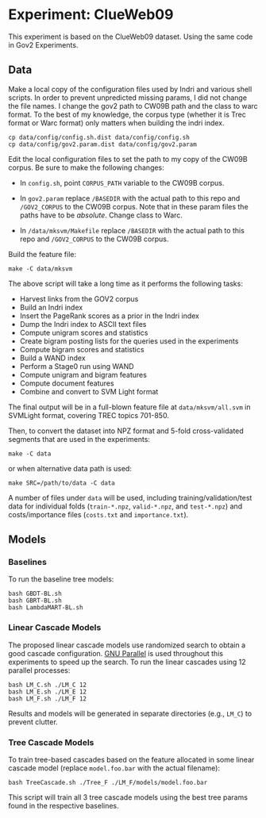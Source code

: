 # Experiment: ClueWeb09 #

This experiment is based on the ClueWeb09 dataset. Using the same code in Gov2 Experiments.

## Data ##

Make a local copy of the configuration files used by Indri and various shell
scripts. In order to prevent unpredicted missing params, I did not change the file names.
I change the gov2 path to CW09B path and the class to warc format. To the best of my knowledge,
the corpus type (whether it is Trec format or Warc format) only matters when building the indri index.

    cp data/config/config.sh.dist data/config/config.sh
    cp data/config/gov2.param.dist data/config/gov2.param

Edit the local configuration files to set the path to my copy of the CW09B
corpus.  Be sure to make the following changes:

*  In `config.sh`, point `CORPUS_PATH` variable to the CW09B corpus.

*  In `gov2.param` replace `/BASEDIR` with the actual path to this repo and
   `/GOV2_CORPUS` to the CW09B corpus.  Note that in these param files the paths
   have to be *absolute*. Change class to Warc.

*  In `/data/mksvm/Makefile` replace `/BASEDIR` with the actual path to this repo and
  `/GOV2_CORPUS` to the CW09B corpus.


Build the feature file:

    make -C data/mksvm

The above script will take a long time as it performs the following tasks:

* Harvest links from the GOV2 corpus
* Build an Indri index
* Insert the PageRank scores as a prior in the Indri index
* Dump the Indri index to ASCII text files
* Compute unigram scores and statistics
* Create bigram posting lists for the queries used in the experiments
* Compute bigram scores and statistics
* Build a WAND index
* Perform a Stage0 run using WAND
* Compute unigram and bigram features
* Compute document features
* Combine and convert to SVM Light format

The final output will be in a full-blown feature file at `data/mksvm/all.svm`
in SVMLight format, covering TREC topics 701-850.

Then, to convert the dataset into NPZ format and 5-fold cross-validated segments that
are used in the experiments:

    make -C data

or when alternative data path is used:

    make SRC=/path/to/data -C data

A number of files under `data` will be used, including training/validation/test
data for individual folds (`train-*.npz`, `valid-*.npz`, and `test-*.npz`) and
costs/importance files (`costs.txt` and `importance.txt`).


## Models ##

### Baselines ###
To run the baseline tree models:

    bash GBDT-BL.sh
    bash GBRT-BL.sh
    bash LambdaMART-BL.sh

### Linear Cascade Models ###
The proposed linear cascade models use randomized search to obtain a good cascade
configuration.  [GNU Parallel](https://www.gnu.org/software/parallel/) is used throughout
this experiments to speed up the search.  To run the linear cascades using 12 parallel processes:

    bash LM_C.sh ./LM_C 12
    bash LM_E.sh ./LM_E 12
    bash LM_F.sh ./LM_F 12

Results and models will be generated in separate directories (e.g., `LM_C`) to prevent clutter.

### Tree Cascade Models ###
To train tree-based cascades based on the feature allocated in some linear cascade model
(replace `model.foo.bar` with the actual filename):

    bash TreeCascade.sh ./Tree_F ./LM_F/models/model.foo.bar

This script will train all 3 tree cascade models using the best tree params found in the
respective baselines.
